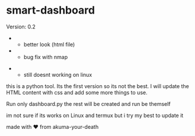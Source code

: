# smart-dashboard
Version: 0.2
+ + better look (html file)
+ + bug fix with nmap
- - still doesnt working on linux

this is a python tool.
Its the first version so its not the best.
I will update the HTML content with css and add some more things to use.

Run only dashboard.py the rest will be created and run be themself

im not sure if its works on Linux and termux but i try my best to update it 

made with ❤️ from akuma-your-death
